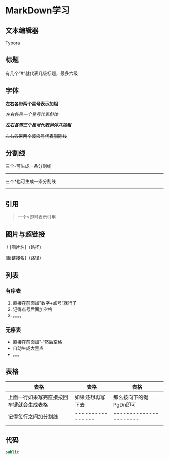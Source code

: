 # MarkDown学习

## 文本编辑器

Typora

## 标题

有几个“#”就代表几级标题，最多六级

## 字体

**左右各带两个星号表示加粗**

*左右各带一个星号代表斜体*

***左右各带三个星号代表斜体并加粗***

~~左右各带两个波浪号代表删除线~~

## 分割线

三个-可生成一条分割线

---

三个*也可生成一条分割线

***

## 引用

> 一个>即可表示引用

## 图片与超链接

！[图片名]（路径）

[超链接名]（路径）

## 列表

### 有序表

1. 直接在前面加”数字+点号“就行了
2. 记得点号后面加空格
3. 。。。。

### 无序表

- 直接在前面加”-“然后空格
- 自动生成大黑点
- 。。。

## 表格

|表格|表格|表格|
|---|---|---|
| 上面一行如果写完直接按回车键就会生成表格 | 如果还想再写下去 | 那么按向下的键PgDn即可 |
| 记得每行之间加分割线 | ---------------- | ---------------------- |
|                                          |                  |                        |

## 代码

```java
public
```





